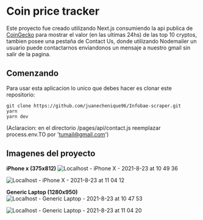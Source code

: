 # Coin price tracker

Este proyecto fue creado utilizando Next.js consumiendo la api publica de [CoinGecko](https://www.coingecko.com/es "CoinGecko") para mostrar el valor (en las ultimas 24hs) de las top 10 cryptos, tambien posee una pestaña de Contact Us, donde utilizando Nodemailer un usuario puede contactarnos enviandonos un mensaje a nuestro gmail sin salir de la pagina.

## Comenzando

Para usar esta aplicacion lo unico que debes hacer es clonar este repositorio:

    git clone https://github.com/juanechenique96/Infobae-scraper.git
    yarn
    yarn dev

(Aclaracion: en el directorio /pages/api/contact.js reemplazar process.env.TO por 'tumail@gmail.com')

## Imagenes del proyecto

**iPhone x (375x812)**
![Localhost - iPhone X - 2021-8-23 at 10 49 36](https://user-images.githubusercontent.com/57737409/130470929-b792fbb8-1409-41e8-9dc3-727d43b07dfc.jpg)

![Localhost - iPhone X - 2021-8-23 at 11 04 12](https://user-images.githubusercontent.com/57737409/130470938-b41e54df-9fac-467b-b8aa-d728469a57fc.jpg)

**Generic Laptop (1280x950)**
![Localhost - Generic Laptop - 2021-8-23 at 10 47 53](https://user-images.githubusercontent.com/57737409/130471212-2dc0aa35-24a3-47b5-bf69-de7a6a3d0a77.jpg)

![Localhost - Generic Laptop - 2021-8-23 at 11 04 20](https://user-images.githubusercontent.com/57737409/130471231-1164c09d-3f50-4c58-a17b-63bb05123646.jpg)
